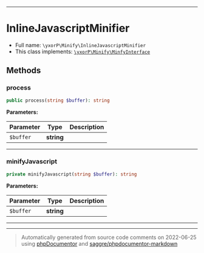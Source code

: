 ***

# InlineJavascriptMinifier





* Full name: `\yxorP\Minify\InlineJavascriptMinifier`
* This class implements:
[`\yxorP\Minify\MinfyInterface`](./MinfyInterface.md)




## Methods


### process



```php
public process(string $buffer): string
```








**Parameters:**

| Parameter | Type | Description |
|-----------|------|-------------|
| `$buffer` | **string** |  |




***

### minifyJavascript



```php
private minifyJavascript(string $buffer): string
```








**Parameters:**

| Parameter | Type | Description |
|-----------|------|-------------|
| `$buffer` | **string** |  |




***


***
> Automatically generated from source code comments on 2022-06-25 using [phpDocumentor](http://www.phpdoc.org/) and [saggre/phpdocumentor-markdown](https://github.com/Saggre/phpDocumentor-markdown)
